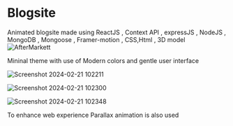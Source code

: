# Blogsite
Animated blogsite made using ReactJS , Context API , expressJS , NodeJS , MongoDB , Mongoose , Framer-motion , CSS,Html , 3D model 
![AfterMarkett](https://github.com/Harshjerry/Blogsite/assets/140230672/9fe9bd8b-59bd-476d-89b8-8d15cf4baccc)

Mininal theme  with use of Modern colors and gentle user interface

![Screenshot 2024-02-21 102211](https://github.com/Harshjerry/Blogsite/assets/140230672/90a3d4f5-4f7f-4c2b-94b5-14e77e6bfb01)

![Screenshot 2024-02-21 102300](https://github.com/Harshjerry/Blogsite/assets/140230672/bab58874-52c8-4fb3-9438-39f0851e8ce8)

![Screenshot 2024-02-21 102348](https://github.com/Harshjerry/Blogsite/assets/140230672/f6a6b06f-eb98-4161-a8e8-2aefebd7f0ab)

To enhance web experience Parallax animation is also used

